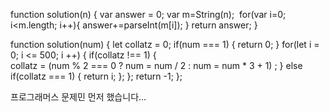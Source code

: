function solution(n)
{
    var answer = 0;
    var m=String(n);
​
    for(var i=0; i<m.length; i++){
        answer+=parseInt(m[i]);
    }
    return answer;
}


 function solution(num) {
  let collatz = 0;
  if(num === 1) {
    return 0;
  }
  for(let i = 0; i <= 500; i ++) {
    if(collatz !== 1) {  
      collatz = (num % 2 === 0 ? num = num / 2 : num = num * 3 + 1) ;
    } else if(collatz === 1) {
      return i;
    };
  };
  return -1;
};

프로그래머스 문제민 먼저 했습니다...
